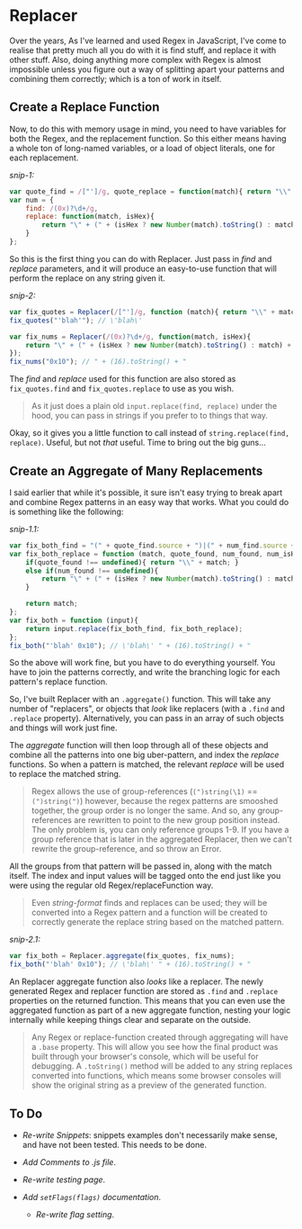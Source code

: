 # Replacer

Over the years, As I've learned and used Regex in JavaScript, I've come to realise that pretty 
much all you do with it is find stuff, and replace it with other stuff. Also, doing anything 
more complex with Regex is almost impossible unless you figure out a way of splitting apart your 
patterns and combining them correctly; which is a ton of work in itself.


## Create a Replace Function
Now, to do this with memory usage in mind, you need to have variables for both the Regex, and 
the replacement function. So this either means having a whole ton of long-named variables, or a 
load of object literals, one for each replacement.

_snip-1:_
```js
var quote_find = /["']/g, quote_replace = function(match){ return "\\" + match; };
var num = {
	find: /(0x)?\d+/g,
	replace: function(match, isHex){
		return "\" + (" + (isHex ? new Number(match).toString() : match) + ").toString() + ";
	}
};
```

So this is the first thing you can do with Replacer. Just pass in _find_ and _replace_ 
parameters, and it will produce an easy-to-use function that will perform the replace on any 
string given it.

_snip-2:_
```js
var fix_quotes = Replacer(/["']/g, function (match){ return "\\" + match; });
fix_quotes("'blah'"); // \'blah\'

var fix_nums = Replacer(/(0x)?\d+/g, function(match, isHex){
	return "\" + (" + (isHex ? new Number(match).toString() : match) + ").toString() + "; }
});
fix_nums("0x10"); // " + (16).toString() + "

```

The _find_ and _replace_ used for this function are also stored as `fix_quotes.find` and 
`fix_quotes.replace` to use as you wish.

> As it just does a plain old `input.replace(find, replace)` under the hood, you can pass in 
> strings if you prefer to to things that way.

Okay, so it gives you a little function to call instead of `string.replace(find, replace)`. 
Useful, but not _that_ useful. Time to bring out the big guns&hellip;


## Create an Aggregate of Many Replacements

I said earlier that while it's possible, it sure isn't easy trying to break apart and combine 
Regex patterns in an easy way that works. What you could do is something like the following:

_snip-1.1:_
```js
var fix_both_find = "(" + quote_find.source + ")|(" + num_find.source + ")";
var fix_both_replace = function (match, quote_found, num_found, num_isHex){
	if(quote_found !== undefined){ return "\\" + match; }
	else if(num_found !== undefined){
		return "\" + (" + (isHex ? new Number(match).toString() : match) + ").toString() + ");
	}

	return match;
};
var fix_both = function (input){
	return input.replace(fix_both_find, fix_both_replace);
};
fix_both("'blah' 0x10"); // \'blah\' " + (16).toString() + "
```

So the above will work fine, but you have to do everything yourself. You have to join the 
patterns correctly, and write the branching logic for each pattern's replace function.

So, I've built Replacer with an `.aggregate()` function. This will take any number of 
"replacers", or objects that _look_ like replacers (with a `.find` and `.replace` property). 
Alternatively, you can pass in an array of such objects and things will work just fine.

The _aggregate_ function will then loop through all of these objects and combine all the 
patterns into one big uber-pattern, and index the _replace_ functions. So when a pattern is 
matched, the relevant _replace_ will be used to replace the matched string.

> Regex allows the use of group-references (`(")string(\1)` == `(")string(")`) however, because 
> the regex patterns are smooshed together, the group order is no longer the same. And so, any 
> group-references are rewritten to point to the new group position instead. The only problem 
> is, you can only reference groups 1-9. If you have a group reference that is later in the 
> aggregated Replacer, then we can't rewrite the group-reference, and so throw an Error.

All the groups from that pattern will be passed in, along with the match itself. The index and 
input values will be tagged onto the end just like you were using the regular old 
Regex/replaceFunction way.

> Even _string-format_ finds and replaces can be used; they will be converted into a Regex 
> pattern and a function will be created to correctly generate the replace string based on the 
> matched pattern.

_snip-2.1:_
```js
var fix_both = Replacer.aggregate(fix_quotes, fix_nums);
fix_both("'blah' 0x10"); // \'blah\' " + (16).toString() + "
```

An Replacer aggregate function also _looks_ like a replacer. The newly generated Regex and 
replacer function are stored as `.find` and `.replace` properties on the returned function. This 
means that you can even use the aggregated function as part of a new aggregate function, nesting 
your logic internally while keeping things clear and separate on the outside.

> Any Regex or replace-function created through aggregating will have a `.base` property.
> This will allow you see how the final product was built through your browser's console, 
> which will be useful for debugging. A `.toString()` method will be added to any string 
> replaces converted into functions, which means some browser consoles will show the original 
> string as a preview of the generated function.

## To Do

- _Re-write Snippets_: snippets examples don't necessarily make sense, and have not been tested. 
This needs to be done.

- _Add Comments to .js file_.

- _Re-write testing page_.

- _Add `setFlags(flags)` documentation_.
	- _Re-write flag setting_.